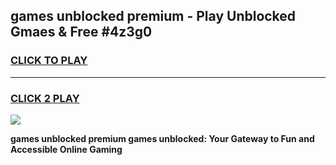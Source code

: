 
## games unblocked premium - Play Unblocked Gmaes & Free #4z3g0
<h3>
<a href="https://news.freeplayer.one?title=games_unblocked_premium&ref=26F">CLICK TO PLAY</a></h3>
<hr>

<h3>
<a href="https://news.freeplayer.one?title=games_unblocked_premium&ref=26F">CLICK 2 PLAY</a>
  
</h3>

<a href="https://news.freeplayer.one?title=games_unblocked_premium&ref=26F/"><img src="https://clearcache.store/games.png"></a>


**games unblocked premium games unblocked: Your Gateway to Fun and Accessible Online Gaming**
